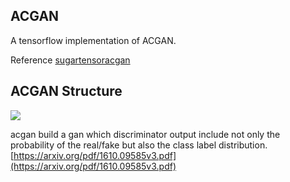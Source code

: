 ## ACGAN		
A tensorflow implementation of ACGAN.

Reference [sugartensoracgan](https://github.com/buriburisuri/acgan)
## ACGAN Structure
![](../../images/acganfig01.png)

acgan build a gan which discriminator output include not only the probability of the real/fake but also the class label distribution.
[https://arxiv.org/pdf/1610.09585v3.pdf](https://arxiv.org/pdf/1610.09585v3.pdf)
 